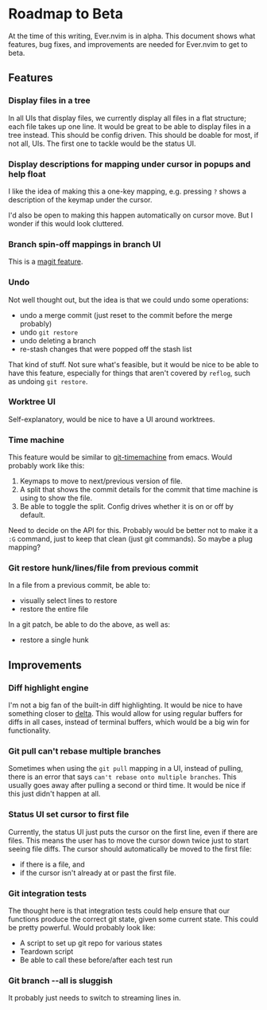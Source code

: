 # Roadmap to Beta
At the time of this writing, Ever.nvim is in alpha. This document shows what features, bug fixes, and improvements are needed for Ever.nvim to get to beta.

## Features

### Display files in a tree
In all UIs that display files, we currently display all files in a flat structure; each file takes up one line. It would be great to be able to display files in a tree instead. This should be config driven. This should be doable for most, if not all, UIs. The first one to tackle would be the status UI.

### Display descriptions for mapping under cursor in popups and help float
I like the idea of making this a one-key mapping, e.g. pressing `?` shows a description of the keymap under the cursor.

I'd also be open to making this happen automatically on cursor move. But I wonder if this would look cluttered.

### Branch spin-off mappings in branch UI
This is a [magit feature](https://magit.vc/manual/magit/Branch-Commands.html#index-b-s).

### Undo
Not well thought out, but the idea is that we could undo some operations:
* undo a merge commit (just reset to the commit before the merge probably)
* undo `git restore`
* undo deleting a branch
* re-stash changes that were popped off the stash list

That kind of stuff. Not sure what's feasible, but it would be nice to be able to have this feature, especially for things that aren't covered by `reflog`, such as undoing `git restore`.

### Worktree UI
Self-explanatory, would be nice to have a UI around worktrees.

### Time machine
This feature would be similar to [git-timemachine](https://github.com/emacsmirror/git-timemachine) from emacs. Would probably work like this:
1. Keymaps to move to next/previous version of file.
1. A split that shows the commit details for the commit that time machine is using to show the file.
1. Be able to toggle the split. Config drives whether it is on or off by default.

Need to decide on the API for this. Probably would be better not to make it a `:G` command, just to keep that clean (just git commands).
So maybe a plug mapping?

### Git restore hunk/lines/file from previous commit
In a file from a previous commit, be able to:
* visually select lines to restore
* restore the entire file

In a git patch, be able to do the above, as well as:
* restore a single hunk

## Improvements

### Diff highlight engine
I'm not a big fan of the built-in diff highlighting. It would be nice to have something closer to [delta](https://github.com/dandavison/delta). This would allow for using regular buffers for diffs in all cases, instead of terminal buffers, which would be a big win for functionality.

### Git pull can't rebase multiple branches
Sometimes when using the `git pull` mapping in a UI, instead of pulling, there is an error that says `can't rebase onto multiple branches`. This usually goes away after pulling a second or third time. It would be nice if this just didn't happen at all.

### Status UI set cursor to first file
Currently, the status UI just puts the cursor on the first line, even if there are files. This means the user has to move the cursor down twice just to start seeing file diffs. The cursor should automatically be moved to the first file:
* if there is a file, and
* if the cursor isn't already at or past the first file.

### Git integration tests
The thought here is that integration tests could help ensure that our functions produce the correct git state, given some current state. This could be pretty powerful. Would probably look like:
* A script to set up git repo for various states
* Teardown script
* Be able to call these before/after each test run

### Git branch --all is sluggish
It probably just needs to switch to streaming lines in.
